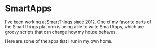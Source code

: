 SmartApps
=========

I've been working at [SmartThings](http://www.smartthings.com) since 2012. One of my favorite parts of the SmartThings platform is being able to write SmartApps, which are groovy scripts that can change how my house behaves.

Here are some of the apps that I run in my own home.
